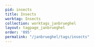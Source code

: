 ```yaml
---
pid: insects
title: Insects
worktag: Insects
collection: worktags_janbrueghel
layout: tagpage_janbrueghel
order: '095'
permalink: "/janbrueghel/tags/insects"
---
```

